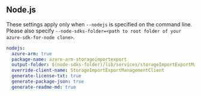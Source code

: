 ## Node.js

These settings apply only when `--nodejs` is specified on the command line.
Please also specify `--node-sdks-folder=<path to root folder of your azure-sdk-for-node clone>`.

``` yaml $(nodejs)
nodejs:
  azure-arm: true
  package-name: azure-arm-storageimportexport
  output-folder: $(node-sdks-folder)/lib/services/storageImportExportManagement
  override-client-name: StorageImportExportManagementClient
  generate-license-txt: true
  generate-package-json: true
  generate-readme-md: true
```
